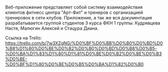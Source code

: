 Веб-приложение представляет собой систему взаимодействия клиентов фитнесс центра "Арт-Фит" и тренеров с организацией тренировок в сети клубов.
Приложение, а так же вся документация разрабатывается группой студентов 3 курса ФКН 1 группы: Кудрявцева Настя, Малюгин Алексей и Стацура Диана.

Ссылка на Trello: https://trello.com/b/7w3XZgNG/%D0%BF%D0%BB%D0%B0%D0%BD%D0%B8%D1%80%D0%BE%D0%B2%D0%B0%D0%BD%D0%B8%D0%B5-%D0%BA%D1%83%D1%80%D1%81%D0%BE%D0%B2%D0%BE%D0%B3%D0%BE-%D0%BF%D1%80%D0%BE%D0%B5%D0%BA%D1%82%D0%B0
